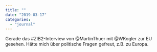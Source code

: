 ```yaml
---
title: ""
date: "2019-03-17"
categories: 
  - "journal"
---
```


Gerade das #ZIB2-Interview von @MartinThuer mit @WKogler zur EU gesehen. Hätte mich über politische Fragen gefreut, z.B. zu Europa.
